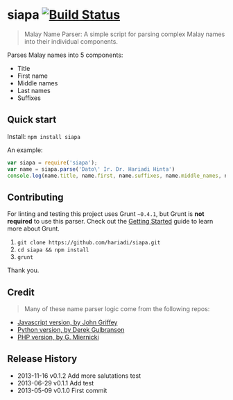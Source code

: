 # siapa [![Build Status](https://travis-ci.org/hariadi/siapa.png)](https://travis-ci.org/hariadi/siapa)

> Malay Name Parser: A simple script for parsing complex Malay names into their individual components.

Parses Malay names into 5 components:
* Title
* First name
* Middle names
* Last names
* Suffixes


## Quick start

Install: `npm install siapa`

An example:
```js
var siapa = require('siapa');
var name = siapa.parse('Dato\' Ir. Dr. Hariadi Hinta')
console.log(name.title, name.first, name.suffixes, name.middle_names, name.last_names)
```


## Contributing
For linting and testing this project uses Grunt `~0.4.1`, but Grunt is **not required** to use this parser. Check out the [Getting Started](http://gruntjs.com/getting-started) guide to learn more about Grunt.

 1. `git clone https://github.com/hariadi/siapa.git`
 2. `cd siapa && npm install`
 3. `grunt`

Thank you.


## Credit
> Many of these name parser logic come from the following repos:

* [Javascript version, by John Griffey](https://github.com/redjohn/name_parser)
* [Python version, by Derek Gulbranson](http://code.google.com/p/python-nameparser)
* [PHP version, by G. Miernicki](http://code.google.com/p/nameparser/)


## Release History
* 2013-11-16	v0.1.2			Add more salutations test
* 2013-06-29	v0.1.1			Add test
* 2013-05-09	v0.1.0			First commit